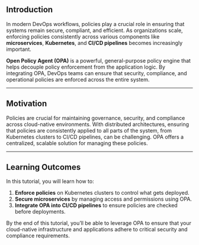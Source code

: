 ## Introduction

In modern DevOps workflows, policies play a crucial role in ensuring that systems remain secure, compliant, and efficient. As organizations scale, enforcing policies consistently across various components like **microservices**, **Kubernetes**, and **CI/CD pipelines** becomes increasingly important.

**Open Policy Agent (OPA)** is a powerful, general-purpose policy engine that helps decouple policy enforcement from the application logic. By integrating OPA, DevOps teams can ensure that security, compliance, and operational policies are enforced across the entire system.

---

## Motivation

Policies are crucial for maintaining governance, security, and compliance across cloud-native environments. With distributed architectures, ensuring that policies are consistently applied to all parts of the system, from Kubernetes clusters to CI/CD pipelines, can be challenging. OPA offers a centralized, scalable solution for managing these policies.

---

## Learning Outcomes

In this tutorial, you will learn how to:

1. **Enforce policies** on Kubernetes clusters to control what gets deployed.
2. **Secure microservices** by managing access and permissions using OPA.
3. **Integrate OPA into CI/CD pipelines** to ensure policies are checked before deployments.

By the end of this tutorial, you’ll be able to leverage OPA to ensure that your cloud-native infrastructure and applications adhere to critical security and compliance requirements.
